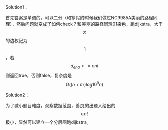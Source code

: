 Solution1：

首先答案是单调的，可以二分（和寒假的时候我们做过NC9985A美丽的路径同理），然后问题就变成了如何check？和美丽的路径同理01染色，跑dijkstra，大于 $$x$$ 的边权记为 $$1$$，若$$d_{end} <= cnt$$ 则返回true，否则false，复杂度是 $$O((n + m) log 10 ^ 9 n)$$

Solution2：

为了减小题目难度，观察数据范围，善良的出题人给出的 $$cnt$$ 极小，显然可以建立一个分层图跑dijkstra。